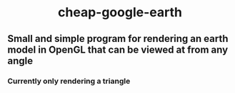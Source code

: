 <center><h1>cheap-google-earth</h1></center>

## Small and simple program for rendering an earth model in OpenGL that can be viewed at from any angle

### Currently only rendering a triangle
